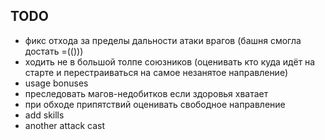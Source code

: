 TODO
---

- фикс отхода за пределы дальности атаки врагов (башня смогла достать =(()))
- ходить не в большой толпе союзников (оценивать кто куда идёт на старте и перестраиваться на самое незанятое направление)
- usage bonuses
- преследовать магов-недобитков если здоровья хватает
- при обходе припятствий оценивать свободное направление
- add skills
- another attack cast
